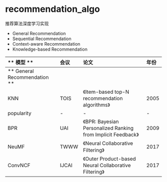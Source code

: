 # recommendation_algo
推荐算法深度学习实现

- General Recommendation
- Sequential Recommendation
- Context-aware Recommendation
- Knowledge-based Recommendation


| ** 模型 **  | 会议  |论文 |年份 |
| :---  |  :--- | :---  |  :--- |
| ** General Recommendation **  |   | | |
| KNN| TOIS	|《Item-based top-N recommendation algorithms》|2005
| popularity| -	|- |-
| BPR | UAI	|《BPR: Bayesian Personalized Ranking from Implicit Feedback》|2009	
| NeuMF	| TWWW|《Neural Collaborative Filtering》|2017
| ConvNCF | IJCAI	|《Outer Product-based Neural Collaborative Filtering》|2017	
